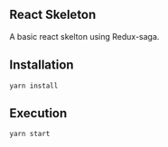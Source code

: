 ## React Skeleton
A basic react skelton using Redux-saga.

## Installation
```yarn install```

## Execution
```yarn start```


